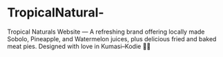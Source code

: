# TropicalNatural-
Tropical Naturals Website — A refreshing brand offering locally made Sobolo, Pineapple, and Watermelon juices, plus delicious fried and baked meat pies. Designed with love in Kumasi–Kodie 🍍🥤
